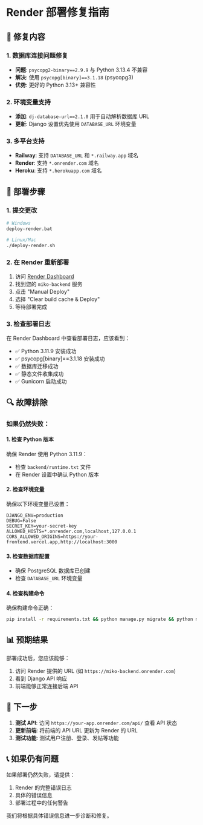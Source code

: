 # Render 部署修复指南

## 🔧 修复内容

### 1. 数据库连接问题修复
- **问题**: `psycopg2-binary==2.9.9` 与 Python 3.13.4 不兼容
- **解决**: 使用 `psycopg[binary]==3.1.18` (psycopg3)
- **优势**: 更好的 Python 3.13+ 兼容性

### 2. 环境变量支持
- **添加**: `dj-database-url==2.1.0` 用于自动解析数据库 URL
- **更新**: Django 设置优先使用 `DATABASE_URL` 环境变量

### 3. 多平台支持
- **Railway**: 支持 `DATABASE_URL` 和 `*.railway.app` 域名
- **Render**: 支持 `*.onrender.com` 域名
- **Heroku**: 支持 `*.herokuapp.com` 域名

## 🚀 部署步骤

### 1. 提交更改
```bash
# Windows
deploy-render.bat

# Linux/Mac
./deploy-render.sh
```

### 2. 在 Render 重新部署
1. 访问 [Render Dashboard](https://dashboard.render.com)
2. 找到您的 `miko-backend` 服务
3. 点击 "Manual Deploy"
4. 选择 "Clear build cache & Deploy"
5. 等待部署完成

### 3. 检查部署日志
在 Render Dashboard 中查看部署日志，应该看到：
- ✅ Python 3.11.9 安装成功
- ✅ psycopg[binary]==3.1.18 安装成功
- ✅ 数据库迁移成功
- ✅ 静态文件收集成功
- ✅ Gunicorn 启动成功

## 🔍 故障排除

### 如果仍然失败：

#### 1. 检查 Python 版本
确保 Render 使用 Python 3.11.9：
- 检查 `backend/runtime.txt` 文件
- 在 Render 设置中确认 Python 版本

#### 2. 检查环境变量
确保以下环境变量已设置：
```
DJANGO_ENV=production
DEBUG=False
SECRET_KEY=your-secret-key
ALLOWED_HOSTS=*.onrender.com,localhost,127.0.0.1
CORS_ALLOWED_ORIGINS=https://your-frontend.vercel.app,http://localhost:3000
```

#### 3. 检查数据库配置
- 确保 PostgreSQL 数据库已创建
- 检查 `DATABASE_URL` 环境变量

#### 4. 检查构建命令
确保构建命令正确：
```bash
pip install -r requirements.txt && python manage.py migrate && python manage.py collectstatic --noinput
```

## 📊 预期结果

部署成功后，您应该能够：
1. 访问 Render 提供的 URL (如 `https://miko-backend.onrender.com`)
2. 看到 Django API 响应
3. 前端能够正常连接后端 API

## 🎯 下一步

1. **测试 API**: 访问 `https://your-app.onrender.com/api/` 查看 API 状态
2. **更新前端**: 将前端的 API URL 更新为 Render 的 URL
3. **测试功能**: 测试用户注册、登录、发帖等功能

## 📞 如果仍有问题

如果部署仍然失败，请提供：
1. Render 的完整错误日志
2. 具体的错误信息
3. 部署过程中的任何警告

我们将根据具体错误信息进一步诊断和修复。
